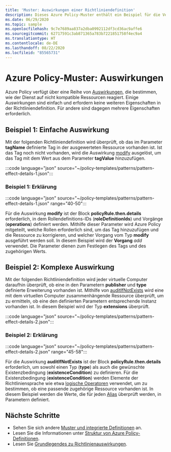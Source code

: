 ```yaml
---
title: 'Muster: Auswirkungen einer Richtliniendefinition'
description: Dieses Azure Policy-Muster enthält ein Beispiel für die Verwendung der verschiedenen Auswirkungen einer Richtliniendefinition.
ms.date: 06/29/2020
ms.topic: sample
ms.openlocfilehash: 9c7e7689aa837a2dba0992112df3cd36ac9affe6
ms.sourcegitcommit: 62717591c3ab871365a783b7221851758f4ec9a4
ms.translationtype: HT
ms.contentlocale: de-DE
ms.lasthandoff: 08/22/2020
ms.locfileid: "85565731"
---
```

# <a name="azure-policy-pattern-effects"></a>Azure Policy-Muster: Auswirkungen

Azure Policy verfügt über eine Reihe von [Auswirkungen](../concepts/effects.md), die bestimmen, wie der Dienst auf nicht kompatible Ressourcen reagiert. Einige Auswirkungen sind einfach und erfordern keine weiteren Eigenschaften in der Richtliniendefinition. Für andere sind dagegen mehrere Eigenschaften erforderlich.

## <a name="sample-1-simple-effect"></a>Beispiel 1: Einfache Auswirkung

Mit der folgenden Richtliniendefinition wird überprüft, ob das im Parameter **tagName** definierte Tag in der ausgewerteten Ressource vorhanden ist. Ist das Tag noch nicht vorhanden, wird die Auswirkung [modify](../concepts/effects.md#modify) ausgelöst, um das Tag mit dem Wert aus dem Parameter **tagValue** hinzuzufügen.

:::code language="json" source="~/policy-templates/patterns/pattern-effect-details-1.json":::

### <a name="sample-1-explanation"></a>Beispiel 1: Erklärung

:::code language="json" source="~/policy-templates/patterns/pattern-effect-details-1.json" range="40-50":::

Für die Auswirkung **modify** ist der Block **policyRule.then.details** erforderlich, in dem Rollendefinitions-IDs (**roleDefinitionIds**) und Vorgänge (**operations**) definiert werden. Mithilfe dieser Parameter wird Azure Policy mitgeteilt, welche Rollen erforderlich sind, um das Tag hinzuzufügen und die Ressource zu korrigieren, und welcher Vorgang vom Typ **modify** ausgeführt werden soll. In diesem Beispiel wird der **Vorgang** _add_ verwendet. Die Parameter dienen zum Festlegen des Tags und des zugehörigen Werts.

## <a name="sample-2-complex-effect"></a>Beispiel 2: Komplexe Auswirkung

Mit der folgenden Richtliniendefinition wird jeder virtuelle Computer daraufhin überprüft, ob eine in den Parametern **publisher** und **type** definierte Erweiterung vorhanden ist. Mithilfe von [auditIfNotExists](../concepts/effects.md#auditifnotexists) wird eine mit dem virtuellen Computer zusammenhängende Ressource überprüft, um zu ermitteln, ob eine den definierten Parametern entsprechende Instanz vorhanden ist. In diesem Beispiel wird der Typ **extensions** überprüft.

:::code language="json" source="~/policy-templates/patterns/pattern-effect-details-2.json":::

### <a name="sample-2-explanation"></a>Beispiel 2: Erklärung

:::code language="json" source="~/policy-templates/patterns/pattern-effect-details-2.json" range="45-58":::

Für die Auswirkung **auditIfNotExists** ist der Block **policyRule.then.details** erforderlich, um sowohl einen Typ (**type**) als auch die gewünschte Existenzbedingung (**existenceCondition**) zu definieren. Für die Existenzbedingung (**existenceCondition**) werden Elemente der Richtliniensprache wie etwa [logische Operatoren](../concepts/definition-structure.md#logical-operators) verwendet, um zu bestimmen, ob eine passende zugehörige Ressource vorhanden ist. In diesem Beispiel werden die Werte, die für jeden [Alias](../concepts/definition-structure.md#aliases) überprüft werden, in Parametern definiert.

## <a name="next-steps"></a>Nächste Schritte

- Sehen Sie sich andere [Muster und integrierte Definitionen](./index.md) an.
- Lesen Sie die Informationen unter [Struktur von Azure Policy-Definitionen](../concepts/definition-structure.md).
- Lesen Sie [Grundlegendes zu Richtlinienauswirkungen](../concepts/effects.md).
